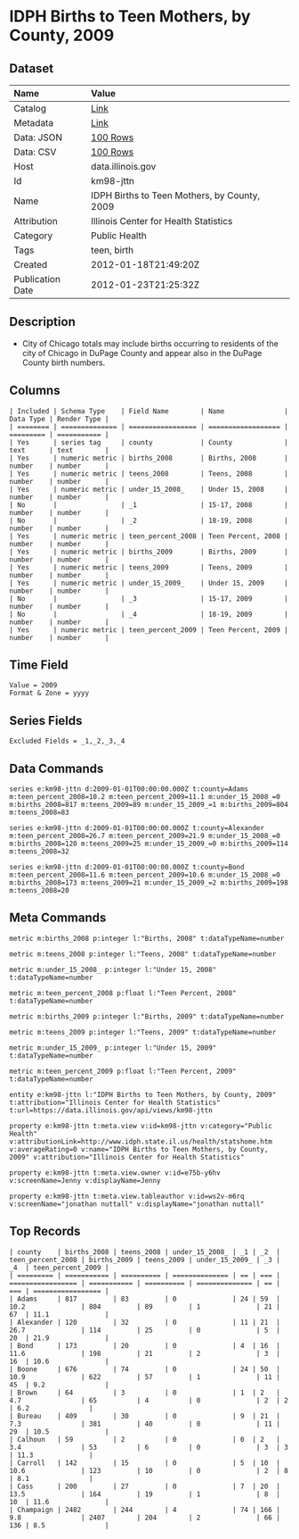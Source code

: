 # IDPH Births to Teen Mothers, by County, 2009

## Dataset

| Name | Value |
| :--- | :---- |
| Catalog | [Link](https://catalog.data.gov/dataset/idph-births-to-teen-mothers-by-county-2009-9f720) |
| Metadata | [Link](https://data.illinois.gov/api/views/km98-jttn) |
| Data: JSON | [100 Rows](https://data.illinois.gov/api/views/km98-jttn/rows.json?max_rows=100) |
| Data: CSV | [100 Rows](https://data.illinois.gov/api/views/km98-jttn/rows.csv?max_rows=100) |
| Host | data.illinois.gov |
| Id | km98-jttn |
| Name | IDPH Births to Teen Mothers, by County, 2009 |
| Attribution | Illinois Center for Health Statistics |
| Category | Public Health |
| Tags | teen, birth |
| Created | 2012-01-18T21:49:20Z |
| Publication Date | 2012-01-23T21:25:32Z |

## Description

* City of Chicago totals may include births occurring to residents of the city of Chicago in DuPage County and appear also in the DuPage County birth numbers.

## Columns

```ls
| Included | Schema Type    | Field Name        | Name               | Data Type | Render Type |
| ======== | ============== | ================= | ================== | ========= | =========== |
| Yes      | series tag     | county            | County             | text      | text        |
| Yes      | numeric metric | births_2008       | Births, 2008       | number    | number      |
| Yes      | numeric metric | teens_2008        | Teens, 2008        | number    | number      |
| Yes      | numeric metric | under_15_2008_    | Under 15, 2008     | number    | number      |
| No       |                | _1                | 15-17, 2008        | number    | number      |
| No       |                | _2                | 18-19, 2008        | number    | number      |
| Yes      | numeric metric | teen_percent_2008 | Teen Percent, 2008 | number    | number      |
| Yes      | numeric metric | births_2009       | Births, 2009       | number    | number      |
| Yes      | numeric metric | teens_2009        | Teens, 2009        | number    | number      |
| Yes      | numeric metric | under_15_2009_    | Under 15, 2009     | number    | number      |
| No       |                | _3                | 15-17, 2009        | number    | number      |
| No       |                | _4                | 18-19, 2009        | number    | number      |
| Yes      | numeric metric | teen_percent_2009 | Teen Percent, 2009 | number    | number      |
```

## Time Field

```ls
Value = 2009
Format & Zone = yyyy
```

## Series Fields

```ls
Excluded Fields = _1,_2,_3,_4
```

## Data Commands

```ls
series e:km98-jttn d:2009-01-01T00:00:00.000Z t:county=Adams m:teen_percent_2008=10.2 m:teen_percent_2009=11.1 m:under_15_2008_=0 m:births_2008=817 m:teens_2009=89 m:under_15_2009_=1 m:births_2009=804 m:teens_2008=83

series e:km98-jttn d:2009-01-01T00:00:00.000Z t:county=Alexander m:teen_percent_2008=26.7 m:teen_percent_2009=21.9 m:under_15_2008_=0 m:births_2008=120 m:teens_2009=25 m:under_15_2009_=0 m:births_2009=114 m:teens_2008=32

series e:km98-jttn d:2009-01-01T00:00:00.000Z t:county=Bond m:teen_percent_2008=11.6 m:teen_percent_2009=10.6 m:under_15_2008_=0 m:births_2008=173 m:teens_2009=21 m:under_15_2009_=2 m:births_2009=198 m:teens_2008=20
```

## Meta Commands

```ls
metric m:births_2008 p:integer l:"Births, 2008" t:dataTypeName=number

metric m:teens_2008 p:integer l:"Teens, 2008" t:dataTypeName=number

metric m:under_15_2008_ p:integer l:"Under 15, 2008" t:dataTypeName=number

metric m:teen_percent_2008 p:float l:"Teen Percent, 2008" t:dataTypeName=number

metric m:births_2009 p:integer l:"Births, 2009" t:dataTypeName=number

metric m:teens_2009 p:integer l:"Teens, 2009" t:dataTypeName=number

metric m:under_15_2009_ p:integer l:"Under 15, 2009" t:dataTypeName=number

metric m:teen_percent_2009 p:float l:"Teen Percent, 2009" t:dataTypeName=number

entity e:km98-jttn l:"IDPH Births to Teen Mothers, by County, 2009" t:attribution="Illinois Center for Health Statistics" t:url=https://data.illinois.gov/api/views/km98-jttn

property e:km98-jttn t:meta.view v:id=km98-jttn v:category="Public Health" v:attributionLink=http://www.idph.state.il.us/health/statshome.htm v:averageRating=0 v:name="IDPH Births to Teen Mothers, by County, 2009" v:attribution="Illinois Center for Health Statistics"

property e:km98-jttn t:meta.view.owner v:id=e75b-y6hv v:screenName=Jenny v:displayName=Jenny

property e:km98-jttn t:meta.view.tableauthor v:id=ws2v-m6rq v:screenName="jonathan nuttall" v:displayName="jonathan nuttall"
```

## Top Records

```ls
| county    | births_2008 | teens_2008 | under_15_2008_ | _1 | _2  | teen_percent_2008 | births_2009 | teens_2009 | under_15_2009_ | _3 | _4  | teen_percent_2009 | 
| ========= | =========== | ========== | ============== | == | === | ================= | =========== | ========== | ============== | == | === | ================= | 
| Adams     | 817         | 83         | 0              | 24 | 59  | 10.2              | 804         | 89         | 1              | 21 | 67  | 11.1              | 
| Alexander | 120         | 32         | 0              | 11 | 21  | 26.7              | 114         | 25         | 0              | 5  | 20  | 21.9              | 
| Bond      | 173         | 20         | 0              | 4  | 16  | 11.6              | 198         | 21         | 2              | 3  | 16  | 10.6              | 
| Boone     | 676         | 74         | 0              | 24 | 50  | 10.9              | 622         | 57         | 1              | 11 | 45  | 9.2               | 
| Brown     | 64          | 3          | 0              | 1  | 2   | 4.7               | 65          | 4          | 0              | 2  | 2   | 6.2               | 
| Bureau    | 409         | 30         | 0              | 9  | 21  | 7.3               | 381         | 40         | 0              | 11 | 29  | 10.5              | 
| Calhoun   | 59          | 2          | 0              | 0  | 2   | 3.4               | 53          | 6          | 0              | 3  | 3   | 11.3              | 
| Carroll   | 142         | 15         | 0              | 5  | 10  | 10.6              | 123         | 10         | 0              | 2  | 8   | 8.1               | 
| Cass      | 200         | 27         | 0              | 7  | 20  | 13.5              | 164         | 19         | 1              | 8  | 10  | 11.6              | 
| Champaign | 2482        | 244        | 4              | 74 | 166 | 9.8               | 2407        | 204        | 2              | 66 | 136 | 8.5               | 
```
